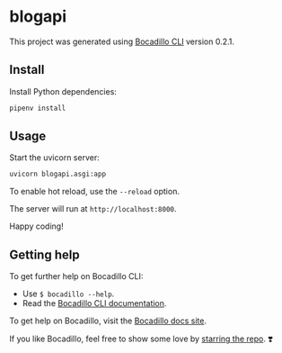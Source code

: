 # blogapi

This project was generated using [Bocadillo CLI][repo] version 0.2.1.

[repo]: https://github.com/bocadilloproject/bocadillo-cli

## Install

Install Python dependencies:

```bash
pipenv install
```

## Usage

Start the uvicorn server:

```bash
uvicorn blogapi.asgi:app
```

To enable hot reload, use the `--reload` option.

The server will run at `http://localhost:8000`.

Happy coding!

## Getting help

To get further help on Bocadillo CLI:

- Use `$ bocadillo --help`.
- Read the [Bocadillo CLI documentation][repo].

To get help on Bocadillo, visit the [Bocadillo docs site](https://bocadilloproject.github.io).

If you like Bocadillo, feel free to show some love by [starring the repo](https://github.com/bocadilloproject/bocadillo). ❣️
